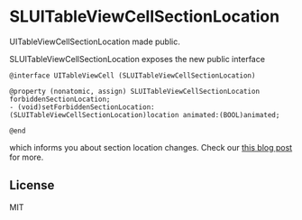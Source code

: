 # SLUITableViewCellSectionLocation
UITableViewCellSectionLocation made public.

SLUITableViewCellSectionLocation exposes the new public interface

``` objc
@interface UITableViewCell (SLUITableViewCellSectionLocation)

@property (nonatomic, assign) SLUITableViewCellSectionLocation forbiddenSectionLocation;
- (void)setForbiddenSectionLocation:(SLUITableViewCellSectionLocation)location animated:(BOOL)animated;

@end
```

which informs you about section location changes. Check our [this blog post](http://sparrow-labs.github.io/2013/06/09/some_private_goodness.html) for more.

## License

MIT
